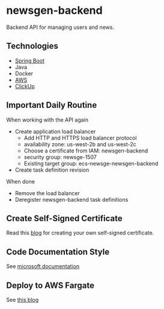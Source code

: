 # newsgen-backend
Backend API for managing users and news.

## Technologies
* [Spring Boot](https://dotnet.microsoft.com/learn/aspnet/what-is-aspnet-core)
* Java
* Docker
* [AWS](https://aws.amazon.com/)
* [ClickUp](https://clickup.com/)

## Important Daily Routine
When working with the API again
* Create application load balancer 
    * Add HTTP and HTTPS load balancer protocol
    * availability zone: us-west-2b and us-west-2c
    * Choose a certificate from IAM: newsgen-backend
    * security group: newsge-1507
    * Existing target group: ecs-newsge-newsgen-backend
* Create task definition revision

When done
* Remove the load balancer
* Deregister newsgen-backend task definitions

## Create Self-Signed Certificate
Read this [blog](https://medium.com/@francisyzy/create-aws-elb-with-self-signed-ssl-cert-cd1c352331f) for creating your own self-signed certificate.

## Code Documentation Style
See [microsoft documentation](https://docs.microsoft.com/en-us/dotnet/csharp/codedoc)

## Deploy to AWS Fargate
See [this blog](https://medium.com/javascript-in-plain-english/deploy-your-node-app-to-aws-container-service-via-github-actions-build-a-pipeline-c114adeb8903)